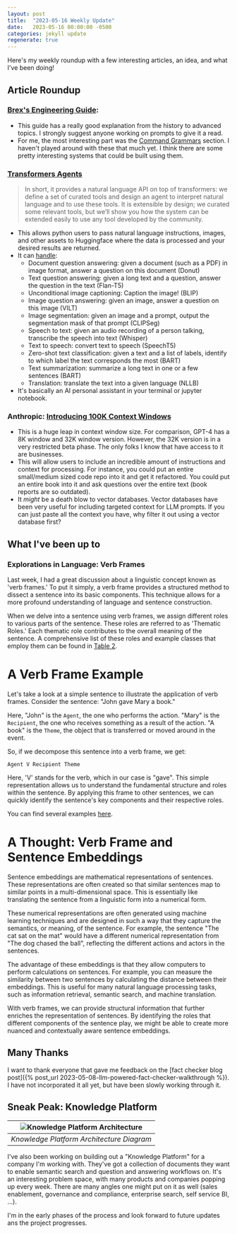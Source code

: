 ```yaml
---
layout: post
title:  "2023-05-16 Weekly Update"
date:   2023-05-16 00:00:00 -0500
categories: jekyll update
regenerate: true
---
```


Here's my weekly roundup with a few interesting articles, an idea, and what I've been doing!

## Article Roundup

### [Brex's Engineering Guide](https://github.com/brexhq/prompt-engineering):

- This guide has a really good explanation from the history to advanced topics. I strongly suggest anyone working on prompts to give it a read.
- For me, the most interesting part was the [Command Grammars](https://github.com/brexhq/prompt-engineering#command-grammars) section. I haven't played around with these that much yet. I think there are some pretty interesting systems that could be built using them.

### [Transformers Agents](https://huggingface.co/docs/transformers/transformers_agents)

> In short, it provides a natural language API on top of transformers: we define a set of curated tools and design an agent to interpret natural language and to use these tools. It is extensible by design; we curated some relevant tools, but we’ll show you how the system can be extended easily to use any tool developed by the community.

- This allows python users to pass natural language instructions, images, and other assets to Huggingface where the data is processed and your desired results are returned. 
- It can [handle](https://huggingface.co/docs/transformers/transformers_agents#a-curated-set-of-tools):
    - Document question answering: given a document (such as a PDF) in image format, answer a question on this document (Donut)
    - Text question answering: given a long text and a question, answer the question in the text (Flan-T5)
    - Unconditional image captioning: Caption the image! (BLIP)
    - Image question answering: given an image, answer a question on this image (VILT)
    - Image segmentation: given an image and a prompt, output the segmentation mask of that prompt (CLIPSeg)
    - Speech to text: given an audio recording of a person talking, transcribe the speech into text (Whisper)
    - Text to speech: convert text to speech (SpeechT5)
    - Zero-shot text classification: given a text and a list of labels, identify to which label the text corresponds the most (BART)
    - Text summarization: summarize a long text in one or a few sentences (BART)
    - Translation: translate the text into a given language (NLLB)
- It's basically an AI personal assistant in your terminal or jupyter notebook.

### Anthropic: [Introducing 100K Context Windows](https://www.anthropic.com/index/100k-context-windows)

- This is a huge leap in context window size. For comparison, GPT-4 has a 8K window and 32K window version. However, the 32K version is in a very restricted beta phase. The only folks I know that have access to it are businesses.
- This will allow users to include an incredible amount of instructions and context for processing. For instance, you could put an entire small/medium sized code repo into it and get it refactored. You could put an entire book into it and ask questions over the entire text (book reports are so outdated).
- It _might_ be a death blow to vector databases. Vector databases have been very useful for including targeted context for LLM prompts. If you can just paste all the context you have, why filter it out using a vector database first?


## What I've been up to

### Explorations in Language: Verb Frames

Last week, I had a great discussion about a linguistic concept known as 'verb frames.' To put it simply, a verb frame provides a structured method to dissect a sentence into its basic components. This technique allows for a more profound understanding of language and sentence construction.

When we delve into a sentence using verb frames, we assign different roles to various parts of the sentence. These roles are referred to as 'Thematic Roles.' Each thematic role contributes to the overall meaning of the sentence. A comprehensive list of these roles and example classes that employ them can be found in [Table 2](https://verbs.colorado.edu/~mpalmer/projects/verbnet.html).

# A Verb Frame Example

Let's take a look at a simple sentence to illustrate the application of verb frames. Consider the sentence: "John gave Mary a book."

Here, "John" is the `Agent`, the one who performs the action. "Mary" is the `Recipient`, the one who receives something as a result of the action. "A book" is the `Theme`, the object that is transferred or moved around in the event.

So, if we decompose this sentence into a verb frame, we get:

`Agent V Recipient Theme`

Here, 'V' stands for the verb, which in our case is "gave". This simple representation allows us to understand the fundamental structure and roles within the sentence. By applying this frame to other sentences, we can quickly identify the sentence's key components and their respective roles.

You can find several examples [here](https://verbs.colorado.edu/verb-index/vn/hit-18.1.php).

# A Thought: Verb Frame and Sentence Embeddings

Sentence embeddings are mathematical representations of sentences. These representations are often created so that similar sentences map to similar points in a multi-dimensional space. This is essentially like translating the sentence from a linguistic form into a numerical form.

These numerical representations are often generated using machine learning techniques and are designed in such a way that they capture the semantics, or meaning, of the sentence. For example, the sentence "The cat sat on the mat" would have a different numerical representation from "The dog chased the ball", reflecting the different actions and actors in the sentences.

The advantage of these embeddings is that they allow computers to perform calculations on sentences. For example, you can measure the similarity between two sentences by calculating the distance between their embeddings. This is useful for many natural language processing tasks, such as information retrieval, semantic search, and machine translation.

With verb frames, we can provide structural information that further enriches the representation of sentences. By identifying the roles that different components of the sentence play, we might be able to create more nuanced and contextually aware sentence embeddings.

## Many Thanks

I want to thank everyone that gave me feedback on the [fact checker blog post]({% post_url 2023-05-08-llm-powered-fact-checker-walkthrough %}). I have not incorporated it all yet, but have been slowly working through it.

## Sneak Peak: Knowledge Platform

|![Knowledge Platform Architecture](/img/updates/2023-05-16/knowledge_platform.png)|
|:--:| 
| *Knowledge Platform Architecture Diagram* |

I've also been working on building out a "Knowledge Platform" for a company I'm working with. They've got a collection of documents they want to enable semantic search and question and answering workflows on. It's an interesting problem space, with many products and companies popping up every week. There are many angles one might put on it as well (sales enablement, governance and compliance, enterprise search, self service BI, ...).

I'm in the early phases of the process and look forward to future updates ans the project progresses.

